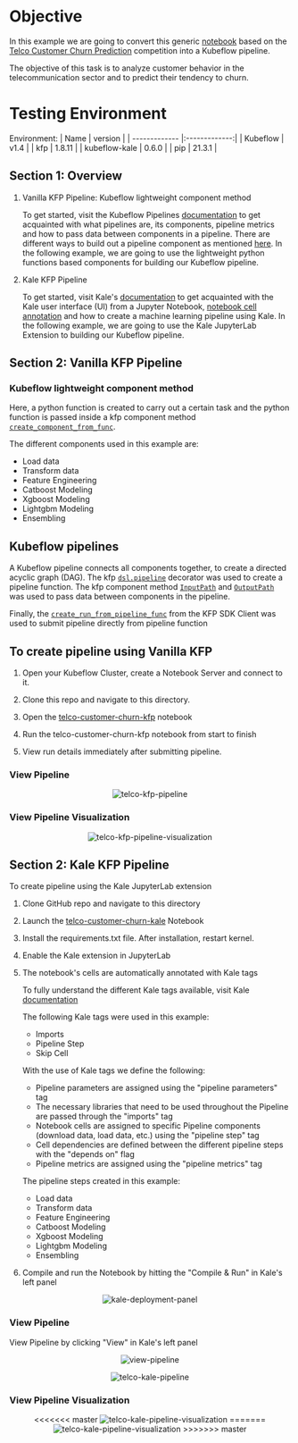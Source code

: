 # Objective

In this example we are going to convert this generic [notebook](https://github.com/kubeflow/examples/blob/master/telco-customer-churn-kaggle-competition/telco-customer-churn-orig.ipynb) 
based on the [Telco Customer Churn Prediction](https://www.kaggle.com/datasets/blastchar/telco-customer-churn) competition into a Kubeflow pipeline.

The objective of this task is to analyze customer behavior in the telecommunication sector and to predict their tendency to churn.

# Testing Environment

Environment:
| Name        | version           | 
| ------------- |:-------------:|
| Kubeflow      | v1.4   |
| kfp           | 1.8.11 |
| kubeflow-kale | 0.6.0  |
| pip           | 21.3.1 |


## Section 1: Overview

1. Vanilla KFP Pipeline: Kubeflow lightweight component method

   To get started, visit the Kubeflow Pipelines [documentation](https://www.kubeflow.org/docs/components/pipelines/sdk/) 
   to get acquainted with what pipelines are, its components, pipeline metrics and how to pass data between components in a pipeline. 
   There are different ways to build out a pipeline component as mentioned [here](https://www.kubeflow.org/docs/components/pipelines/sdk/build-pipeline/#building-pipeline-components). 
   In the following example, we are going to use the lightweight python functions based components for building our Kubeflow pipeline.

2. Kale KFP Pipeline

   To get started, visit Kale's [documentation](https://docs.arrikto.com/user/kale/index.html) to get acquainted with the 
   Kale user interface (UI) from a Jupyter Notebook, [notebook cell annotation](https://docs.arrikto.com/user/kale/jupyterlab/annotate.html) 
   and how to create a machine learning pipeline using Kale.
   In the following example, we are going to use the Kale JupyterLab Extension to building our Kubeflow pipeline.

## Section 2: Vanilla KFP Pipeline

### Kubeflow lightweight component method
Here, a python function is created to carry out a certain task and the python function is passed inside a kfp component method [`create_component_from_func`](https://kubeflow-pipelines.readthedocs.io/en/latest/source/kfp.components.html#kfp.components.create_component_from_func). 

The different components used in this example are:

- Load data
- Transform data
- Feature Engineering
- Catboost Modeling
- Xgboost Modeling
- Lightgbm Modeling
- Ensembling

## Kubeflow pipelines
A Kubeflow pipeline connects all components together, to create a directed acyclic graph (DAG). The kfp [`dsl.pipeline`](https://www.kubeflow.org/docs/components/pipelines/sdk/sdk-overview/) decorator was used to create a pipeline function. 
The kfp component method [`InputPath`](https://kubeflow-pipelines.readthedocs.io/en/latest/source/kfp.components.html#kfp.components.InputPath) and [`OutputPath`](https://kubeflow-pipelines.readthedocs.io/en/latest/source/kfp.components.html#kfp.components.OutputPath) was used to pass data between components in the pipeline. 

Finally, the  [`create_run_from_pipeline_func`](https://kubeflow-pipelines.readthedocs.io/en/stable/source/kfp.client.html) from the KFP SDK Client was used to submit pipeline directly from pipeline function

## To create pipeline using Vanilla KFP
   
1. Open your Kubeflow Cluster, create a Notebook Server and connect to it.

2. Clone this repo and navigate to this directory.

3. Open the [telco-customer-churn-kfp](https://github.com/kubeflow/examples/blob/master/telco-customer-churn-kaggle-competition/telco-customer-churn-kfp.ipynb) notebook 

4. Run the telco-customer-churn-kfp notebook from start to finish

5. View run details immediately after submitting pipeline.

### View Pipeline

<p align=center>
<img src="https://github.com/kubeflow/examples/blob/master/telco-customer-churn-kaggle-competition/images/telco-kfp-pipeline.PNG?raw=true" alt="telco-kfp-pipeline"/>
</p>

### View Pipeline Visualization

<p align=center>
<img src="https://github.com/kubeflow/examples/blob/master/telco-customer-churn-kaggle-competition/images/telco-kfp-pipeline-visualization.PNG?raw=true" alt="telco-kfp-pipeline-visualization"/>
</p>

## Section 2: Kale KFP Pipeline

To create pipeline using the Kale JupyterLab extension


1. Clone GitHub repo and navigate to this directory

2. Launch the [telco-customer-churn-kale](https://github.com/kubeflow/examples/blob/master/telco-customer-churn-kaggle-competition/telco-customer-churn-kale.ipynb) Notebook

3. Install the requirements.txt file. After installation, restart kernel.

4. Enable the Kale extension in JupyterLab 

5. The notebook's cells are automatically annotated with Kale tags

   To fully understand the different Kale tags available, visit Kale [documentation](https://docs.arrikto.com/user/kale/jupyterlab/cell-types.html?highlight=pipeline%20metrics#annotate-pipeline-step-cells)
   
   The following Kale tags were used in this example:

   * Imports
   * Pipeline Step
   * Skip Cell
   
   With the use of Kale tags we define the following:

   * Pipeline parameters are assigned using the "pipeline parameters" tag
   * The necessary libraries that need to be used throughout the Pipeline are passed through the "imports" tag
   * Notebook cells are assigned to specific Pipeline components (download data, load data, etc.) using the "pipeline step" tag
   * Cell dependencies are defined between the different pipeline steps with the "depends on" flag
   * Pipeline metrics are assigned using the "pipeline metrics" tag
   
   The pipeline steps created in this example:

   * Load data
   * Transform data
   * Feature Engineering
   * Catboost Modeling
   * Xgboost Modeling
   * Lightgbm Modeling
   * Ensembling

6. Compile and run the Notebook by hitting the "Compile & Run" in Kale's left panel

<p align=center>
<img src="https://github.com/kubeflow/examples/blob/master/telco-customer-churn-kaggle-competition/images/kale-deployment-panel.PNG?raw=true" alt="kale-deployment-panel"/>
</p>

### View Pipeline

View Pipeline by clicking "View" in Kale's left panel

<p align=center>
<img src="https://github.com/kubeflow/examples/blob/master/telco-customer-churn-kaggle-competition/images/view-pipeline.PNG?raw=true" alt="view-pipeline"/>
</p>


<p align=center>
<img src="https://github.com/kubeflow/examples/blob/master/telco-customer-churn-kaggle-competition/images/telco-kale-pipeline.PNG?raw=true" alt="telco-kale-pipeline"/>
</p>

### View Pipeline Visualization

<p align=center>
<<<<<<< master
<img src="https://github.com/kubeflow/examples/blob/master/telco-customer-churn-kaggle-competition/images/telco-kale-pipeline-visualization.PNG?raw=true" alt="telco-kale-pipeline-visualization"/>
=======
<img src="https://github.com/josepholaide/examples/blob/master/telco-customer-churn-kaggle-competition/images/telco-kale-pipeline-visualization.PNG?raw=true" alt="telco-kale-pipeline-visualization"/>
>>>>>>> master
</p>
